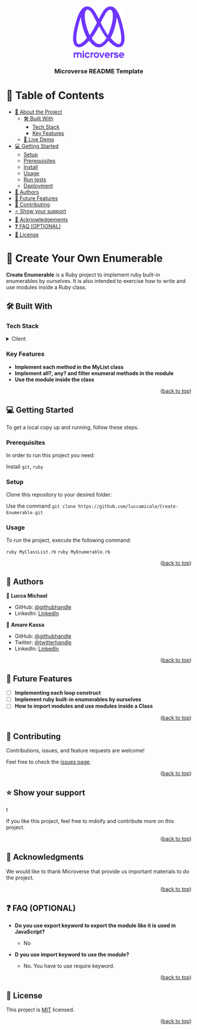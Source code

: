 <a name="readme-top"></a>

<div align="center">
  <img src="murple_logo.png" alt="logo" width="140"  height="auto" />
  <br/>

  <h3><b>Microverse README Template</b></h3>

</div>


# 📗 Table of Contents

- [📖 About the Project](#about-project)
  - [🛠 Built With](#built-with)
    - [Tech Stack](#tech-stack)
    - [Key Features](#key-features)
  - [🚀 Live Demo](#live-demo)
- [💻 Getting Started](#getting-started)
  - [Setup](#setup)
  - [Prerequisites](#prerequisites)
  - [Install](#install)
  - [Usage](#usage)
  - [Run tests](#run-tests)
  - [Deployment](#triangular_flag_on_post-deployment)
- [👥 Authors](#authors)
- [🔭 Future Features](#future-features)
- [🤝 Contributing](#contributing)
- [⭐️ Show your support](#support)
- [🙏 Acknowledgements](#acknowledgements)
- [❓ FAQ (OPTIONAL)](#faq)
- [📝 License](#license)


# 📖 Create Your Own Enumerable <a name="about-project"></a>



**Create Enumerable** is a Ruby project to implement ruby built-in enumerables by ourselves. It is also intended to exercise how to write and use modules inside a Ruby class.

## 🛠 Built With <a name="built-with"></a>

### Tech Stack <a name="tech-stack"></a>

<details>
  <summary>Client</summary>
  <ul>
    <li><a href="https://www.ruby-lang.org/">Ruby</a></li>
  </ul>
</details>


### Key Features <a name="key-features"></a>

- **Implement each method in the MyList class**
- **Implement all?, any? and filter enumeral methods in the module**
- **Use the module inside the class**

<p align="right">(<a href="#readme-top">back to top</a>)</p>



## 💻 Getting Started <a name="getting-started"></a>

To get a local copy up and running, follow these steps.

### Prerequisites

In order to run this project you need:

Install `git`, `ruby`

### Setup

Clone this repository to your desired folder:

Use the command `git clone https://github.com/luccamicale/Create-Enumerable.git`



### Usage

To run the project, execute the following command:

`ruby MyClassList.rb`
`ruby MyEnumerable.rb`

<p align="right">(<a href="#readme-top">back to top</a>)</p>


## 👥 Authors <a name="authors"></a>


👤 **Lucca Michael**

- GitHub: [@githubhandle](https://github.com/luccamicale)
- LinkedIn: [LinkedIn](https://www.linkedin.com/in/luccamicale/)

👤 **Amare Kassa**

- GitHub: [@githubhandle](https://github.com/amare1990)
- Twitter: [@twitterhandle](https://twitter.com/@amaremek)
- LinkedIn: [LinkedIn](https://linkedin.com/in/amaremek)

<p align="right">(<a href="#readme-top">back to top</a>)</p>


## 🔭 Future Features <a name="future-features"></a>


- [ ] **Implementing each loop construct**
- [ ] **Implement ruby built-in enumerables by ourselves**
- [ ] **How to import modules and use modules inside a Class**

<p align="right">(<a href="#readme-top">back to top</a>)</p>


## 🤝 Contributing <a name="contributing"></a>

Contributions, issues, and feature requests are welcome!

Feel free to check the [issues page](https://github.com/luccamicale/Create-Enumerable/issues).

<p align="right">(<a href="#readme-top">back to top</a>)</p>


## ⭐️ Show your support <a name="support"></a>
t

If you like this project, feel free to mdoify and contribute more on this project.

<p align="right">(<a href="#readme-top">back to top</a>)</p>


## 🙏 Acknowledgments <a name="acknowledgements"></a>


We would like to thank Microverse that provide us important materials to do the project.

<p align="right">(<a href="#readme-top">back to top</a>)</p>


## ❓ FAQ (OPTIONAL) <a name="faq"></a>


- **Do you use export keyword to export the module like it is used in JavaScript?**

  - No

- **D you use import keyword to use the module?**

  - No. You have to use require keyword.

<p align="right">(<a href="#readme-top">back to top</a>)</p>


## 📝 License <a name="license"></a>

This project is [MIT](https://github.com/luccamicale/Create-Enumerable./LICENSE) licensed.


<p align="right">(<a href="#readme-top">back to top</a>)</p>
